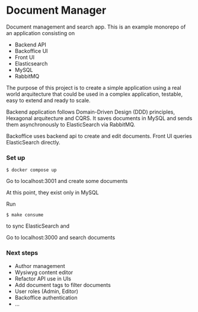 # Document Manager
Document management and search app. This is an example monorepo of an application consisting on

* Backend API
* Backoffice UI
* Front UI
* Elasticsearch
* MySQL
* RabbitMQ

The purpose of this project is to create a simple application using a real world arquitecture that could be used in a complex application, testable, easy to extend and ready to scale.

Backend application follows Domain-Driven Design (DDD) principles, Hexagonal arquitecture and CQRS. It saves documents in MySQL and sends them asynchronously to ElasticSearch via RabbitMQ.

Backoffice uses backend api to create and edit documents.
Front UI queries ElasticSearch directly.

### Set up 

```shell
$ docker compose up
```

Go to localhost:3001 and create some documents

At this point, they exist only in MySQL 

Run
```shell
$ make consume
```
to sync ElasticSearch and

Go to localhost:3000 and search documents

### Next steps
* Author management
* Wysiwyg content editor
* Refactor API use in UIs
* Add document tags to filter documents
* User roles (Admin, Editor)
* Backoffice authentication
* ...
